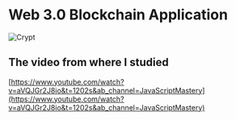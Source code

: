 # Web 3.0 Blockchain Application
![Crypt](https://i.ibb.co/G9QRHq8/Screen-Shot-2022-06-30-at-16-12-43.png)

## The video from where I studied

[https://www.youtube.com/watch?v=aVQJGr2J8io&t=1202s&ab_channel=JavaScriptMastery](https://www.youtube.com/watch?v=aVQJGr2J8io&t=1202s&ab_channel=JavaScriptMastery)

